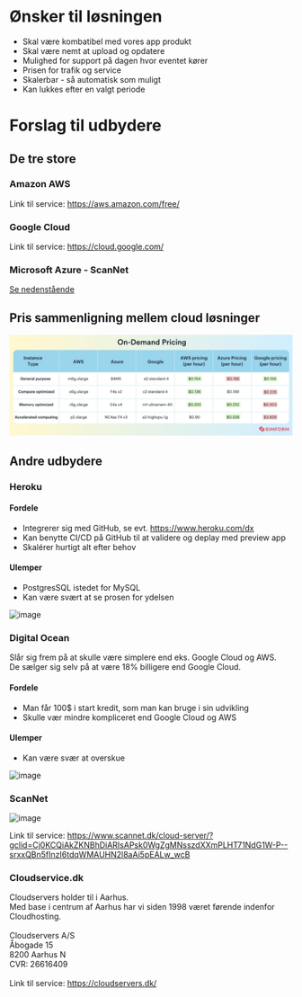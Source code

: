 # Ønsker til løsningen
* Skal være kombatibel med vores app produkt
* Skal være nemt at upload og opdatere
* Mulighed for support på dagen hvor eventet kører
* Prisen for trafik og service
* Skalerbar - så automatisk som muligt
* Kan lukkes efter en valgt periode

# Forslag til udbydere
## De tre store
### Amazon AWS
Link til service: https://aws.amazon.com/free/

### Google Cloud
Link til service: https://cloud.google.com/

### Microsoft Azure - ScanNet
 [Se nedenstående](#ScanNet)

## Pris sammenligning mellem cloud løsninger
<img src="image.png" />

## Andre udbydere
### Heroku
#### Fordele
* Integrerer sig med GitHub, se evt. https://www.heroku.com/dx
* Kan benytte CI/CD på GitHub til at validere og deplay med preview app
* Skalérer hurtigt alt efter behov

#### Ulemper
* PostgresSQL istedet for MySQL
* Kan være svært at se prosen for ydelsen

![image](https://user-images.githubusercontent.com/82814155/144017350-ffccb1ac-5c2b-4b39-99a1-c22b25753c8c.png)


### Digital Ocean
Slår sig frem på at skulle være simplere end eks. Google Cloud og AWS.<br />
De sælger sig selv på at være 18% billigere end Google Cloud.

#### Fordele
* Man får 100$ i start kredit, som man kan bruge i sin udvikling
* Skulle vær mindre kompliceret end Google Cloud og AWS

#### Ulemper
* Kan være svær at overskue

![image](https://user-images.githubusercontent.com/82814155/144020680-71669b4d-449e-40df-97f9-f1c73182f28a.png)

<a name="ScanNet"></a>
### ScanNet
![image](https://user-images.githubusercontent.com/82814155/144011016-9d7750e2-0bb6-44d3-a053-f5d091cefb1a.png)

Link til service: https://www.scannet.dk/cloud-server/?gclid=Cj0KCQiAkZKNBhDiARIsAPsk0WgZgMNsszdXXmPLHT71NdG1W-P--srxxQBn5fInzI6tdqWMAUHN2l8aAi5pEALw_wcB

### Cloudservice.dk
Cloudservers holder til i Aarhus.<br />
Med base i centrum af Aarhus har vi siden 1998 været førende indenfor Cloudhosting.<br />
<br />
Cloudservers A/S<br />
Åbogade 15<br />
8200 Aarhus N<br />
CVR: 26616409<br />
<br />
Link til service: https://cloudservers.dk/


